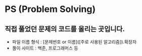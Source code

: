 # PS (Problem Solving)
## 직접 풀었던 문제의 코드를 올리는 곳입니다.
- 파일 이름 형식 : [문제번호 or 이름]([주로 사용된 알고리즘]).확장자
- 풀이 사이트 : 백준, 프로그래머스 등
